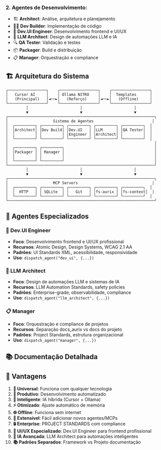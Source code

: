### **2. Agentes de Desenvolvimento:**
- 🏗️ **Architect**: Análise, arquitetura e planejamento
- 👨‍💻 **Dev Builder**: Implementação de código
- 🎨 **Dev.UI Engineer**: Desenvolvimento frontend e UI/UX
- 🤖 **LLM Architect**: Design de automações LLM e IA
- 🔍 **QA Tester**: Validação e testes
- 📦 **Packager**: Build e distribuição
- 📋 **Manager**: Orquestração e compliance

## 🏗️ **Arquitetura do Sistema**

```
┌─────────────────┐    ┌─────────────────┐    ┌─────────────────┐
│   Cursor AI     │    │ Ollama NITRO    │    │  Templates      │
│   (Principal)   │◄──►│   (Reforço)     │◄──►│   (Offline)     │
└─────────────────┘    └─────────────────┘    └─────────────────┘
         │                       │                       │
         ▼                       ▼                       ▼
┌─────────────────────────────────────────────────────────────────┐
│                    Sistema de Agentes                          │
│  ┌─────────┐ ┌─────────┐ ┌─────────┐ ┌─────────┐ ┌─────────┐  │
│  │Architect│ │Dev Build│ │Dev.UI   │ │LLM      │ │QA Tester│  │
│  │         │ │         │ │Engineer │ │Architect│ │         │  │
│  └─────────┘ └─────────┘ └─────────┘ └─────────┘ └─────────┘  │
│                                                                 │
│  ┌─────────┐ ┌─────────┐                                        │
│  │Packager │ │ Manager │                                        │
│  │         │ │         │                                        │
│  └─────────┘ └─────────┘                                        │
└─────────────────────────────────────────────────────────────────┘
         │                       │                       │
         ▼                       ▼                       ▼
┌─────────────────────────────────────────────────────────────────┐
│                    MCP Servers                                 │
│  ┌─────────┐ ┌─────────┐ ┌─────────┐ ┌─────────┐ ┌─────────┐  │
│  │  HTTP   │ │ SQLite  │ │   Git   │ │fs-aurix │ │fs-context│  │
│  └─────────┘ └─────────┘ └─────────┘ └─────────┘ └─────────┘  │
└─────────────────────────────────────────────────────────────────┘
```

## 🤖 **Agentes Especializados**

### **🎨 Dev.UI Engineer**
- **Foco**: Desenvolvimento frontend e UI/UX profissional
- **Recursos**: Atomic Design, Design Systems, WCAG 2.1 AA
- **Padrões**: UI Standards XML, acessibilidade, responsividade
- **Uso**: `dispatch_agent("dev_ui", {...})`

### **🤖 LLM Architect**
- **Foco**: Design de automações LLM e sistemas de IA
- **Recursos**: LLM Automation Standards, safety policies
- **Padrões**: Enterprise-grade, observabilidade, compliance
- **Uso**: `dispatch_agent("llm_architect", {...})`

### **📋 Manager**
- **Foco**: Orquestração e compliance de projetos
- **Recursos**: Separação docs_aurix vs docs do projeto
- **Padrões**: Project Standards, estrutura organizacional
- **Uso**: `dispatch_agent("manager", {...})`

## 📚 **Documentação Detalhada**

## 🌟 **Vantagens**

1. **🔄 Universal**: Funciona com qualquer tecnologia
2. **🚀 Produtivo**: Desenvolvimento automatizado
3. **🧠 Inteligente**: IA híbrida (Cursor + Ollama)
4. **⚡ Otimizado**: Ajuste automático de memória
5. **🌐 Offline**: Funciona sem internet
6. **🔧 Extensível**: Fácil adicionar novos agentes/MCPs
7. **🔒 Enterprise**: PROJECT STANDARDS com compliance
8. **🎨 UI/UX Especializado**: Dev.UI Engineer para frontend profissional
9. **🤖 IA Avançada**: LLM Architect para automações inteligentes
10. **📚 Padrões Separados**: Framework vs Projeto documentação
